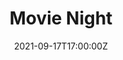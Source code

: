 ---
display_title: "Movie Night"
title: "Movie Night"
date: 2021-09-17T17:00:00Z
draft: false
layout: event
poster: "images/event_posters/2021-2022/movienight.jpg"
poster_cover: "contain"
poster_position: "center"
short_description: "A 2nd movie night for our friends in other timezones!"
start_time: "9:00 - 11:00 AM EDT"
location: "Link Coming Soon"
location_link: "#TBD"
background: "images/orientation2018-min.jpeg"
publishdate: 2021-01-01
tags:
- weekofawesome2021
---